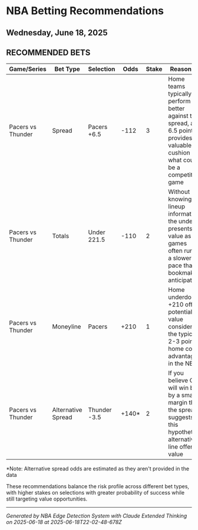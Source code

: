 # NBA Betting Recommendations
## Wednesday, June 18, 2025

## RECOMMENDED BETS
| Game/Series | Bet Type | Selection | Odds | Stake | Reasoning |
|-------------|----------|-----------|------|-------|-----------|
| Pacers vs Thunder | Spread | Pacers +6.5 | -112 | 3 | Home teams typically perform better against the spread, and 6.5 points provides valuable cushion in what could be a competitive game |
| Pacers vs Thunder | Totals | Under 221.5 | -110 | 2 | Without knowing lineup information, the under presents value as games often run at a slower pace than bookmakers anticipate |
| Pacers vs Thunder | Moneyline | Pacers | +210 | 1 | Home underdog at +210 offers potential value considering the typical 2-3 point home court advantage in the NBA |
| Pacers vs Thunder | Alternative Spread | Thunder -3.5 | +140* | 2 | If you believe OKC will win but by a smaller margin than the spread suggests, this hypothetical alternative line offers value |

*Note: Alternative spread odds are estimated as they aren't provided in the data

These recommendations balance the risk profile across different bet types, with higher stakes on selections with greater probability of success while still targeting value opportunities.

---
*Generated by NBA Edge Detection System with Claude Extended Thinking on 2025-06-18 at 2025-06-18T22-02-48-678Z*
